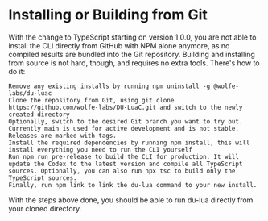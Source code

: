 
# Installing or Building from Git

With the change to TypeScript starting on version 1.0.0, you are not able to install the CLI directly from GitHub with NPM alone anymore, as no compiled results are bundled into the Git repository. Building and installing from source is not hard, though, and requires no extra tools. There's how to do it:

    Remove any existing installs by running npm uninstall -g @wolfe-labs/du-luac
    Clone the repository from Git, using git clone https://github.com/wolfe-labs/DU-LuaC.git and switch to the newly created directory
    Optionally, switch to the desired Git branch you want to try out. Currently main is used for active development and is not stable. Releases are marked with tags.
    Install the required dependencies by running npm install, this will install everything you need to run the CLI yourself
    Run npm run pre-release to build the CLI for production. It will update the Codex to the latest version and compile all TypeScript sources. Optionally, you can also run npx tsc to build only the TypeScript sources.
    Finally, run npm link to link the du-lua command to your new install.

With the steps above done, you should be able to run du-lua directly from your cloned directory.
